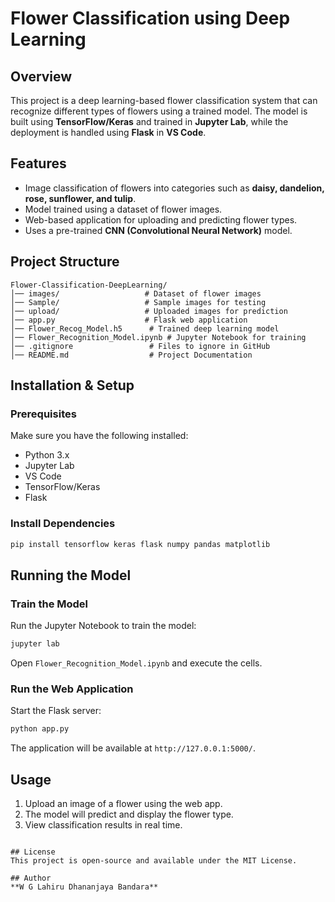 # Flower Classification using Deep Learning

## Overview
This project is a deep learning-based flower classification system that can recognize different types of flowers using a trained model. The model is built using **TensorFlow/Keras** and trained in **Jupyter Lab**, while the deployment is handled using **Flask** in **VS Code**.

## Features
- Image classification of flowers into categories such as **daisy, dandelion, rose, sunflower, and tulip**.
- Model trained using a dataset of flower images.
- Web-based application for uploading and predicting flower types.
- Uses a pre-trained **CNN (Convolutional Neural Network)** model.

## Project Structure
```
Flower-Classification-DeepLearning/
│── images/                   # Dataset of flower images
│── Sample/                   # Sample images for testing
│── upload/                   # Uploaded images for prediction
│── app.py                    # Flask web application
│── Flower_Recog_Model.h5      # Trained deep learning model
│── Flower_Recognition_Model.ipynb # Jupyter Notebook for training
│── .gitignore                 # Files to ignore in GitHub
│── README.md                  # Project Documentation
```

## Installation & Setup
### Prerequisites
Make sure you have the following installed:
- Python 3.x
- Jupyter Lab
- VS Code
- TensorFlow/Keras
- Flask

### Install Dependencies
```bash
pip install tensorflow keras flask numpy pandas matplotlib
```

## Running the Model
### Train the Model
Run the Jupyter Notebook to train the model:
```bash
jupyter lab
```
Open `Flower_Recognition_Model.ipynb` and execute the cells.

### Run the Web Application
Start the Flask server:
```bash
python app.py
```
The application will be available at `http://127.0.0.1:5000/`.

## Usage
1. Upload an image of a flower using the web app.
2. The model will predict and display the flower type.
3. View classification results in real time.


```

## License
This project is open-source and available under the MIT License.

## Author
**W G Lahiru Dhananjaya Bandara**

